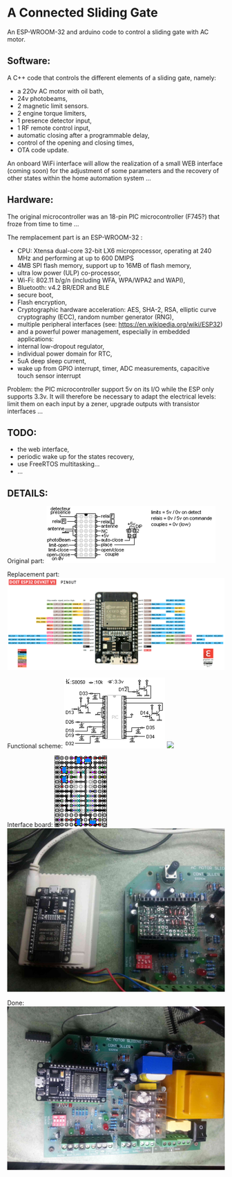 A Connected Sliding Gate
========================

An ESP-WROOM-32 and arduino code to control a sliding gate with AC motor.


Software:
---------

A C++ code that controls the different elements of a sliding gate, namely:
- a 220v AC motor with oil bath,
- 24v photobeams,
- 2 magnetic limit sensors.
- 2 engine torque limiters,
- 1 presence detector input,
- 1 RF remote control input,
- automatic closing after a programmable delay,
- control of the opening and closing times,
- OTA code update.

An onboard WiFi interface will allow the realization of a small WEB interface (coming soon) for the adjustment of some parameters and the recovery of other states within the home automation system ...

Hardware:
---------

The original microcontroller was an 18-pin PIC microcontroller (F745?) that froze from time to time ...

The remplacement part is an ESP-WROOM-32 :
- CPU: Xtensa dual-core 32-bit LX6 microprocessor, operating at 240 MHz and performing at up to 600 DMIPS
- 4MB SPI flash memory, support up to 16MB of flash memory,
- ultra low power (ULP) co-processor,
- Wi-Fi: 802.11 b/g/n (including WFA, WPA/WPA2 and WAPI),
- Bluetooth: v4.2 BR/EDR and BLE
- secure boot,
- Flash encryption,
- Cryptographic hardware acceleration: AES, SHA-2, RSA, elliptic curve cryptography (ECC), random number generator (RNG),
- multiple peripheral interfaces (see: https://en.wikipedia.org/wiki/ESP32)
- and a powerful power management, especially in embedded applications:
 - internal low-dropout regulator,
 - individual power domain for RTC,
 - 5uA deep sleep current,
 - wake up from GPIO interrupt, timer, ADC measurements, capacitive touch sensor interrupt

Problem: the PIC microcontroller support 5v on its I/O while the ESP only supports 3.3v. It will therefore be necessary to adapt the electrical levels: limit them on each input by a zener, upgrade outputs with transistor interfaces ...


TODO:
-----

- the web interface,
- periodic wake up for the states recovery,
- use FreeRTOS multitasking...
- ...


DETAILS:
--------

Original part:
![](doc/images/picSchema.png)


Replacement part:
![](doc/images/esp32pinout.png)


Functional scheme:
![](doc/images/schema.png)
![](doc/images/boardSchema.png)


Interface board:
![](doc/images/board.png)
![](doc/images/interface.jpg)


Done:
![](doc/images/done.jpg)

